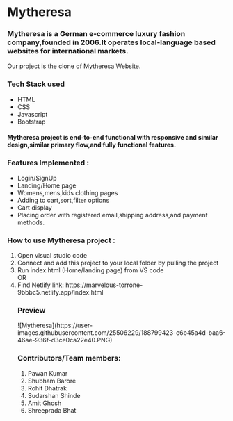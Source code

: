 # Mytheresa
<h3>Mytheresa is a German e-commerce luxury fashion company,founded in 2006.It operates local-language based websites for international markets.</h3>

Our project is the clone of Mytheresa Website.

<h3>Tech Stack used</h3>
<ul>
<li>HTML</li>
<li>CSS</li>
<li>Javascript</li>
<li>Bootstrap</li>
</ul>

<h4>Mytheresa project is end-to-end functional with responsive and similar design,similar primary flow,and fully functional features.</h4>

<h3>Features Implemented :</h3>
<ul>
<li>Login/SignUp</li>
<li>Landing/Home page</li>
<li>Womens,mens,kids clothing pages</li>
<li>Adding to cart,sort,filter options</li>
<li>Cart display</li>
<li>Placing order with registered email,shipping address,and payment methods.</li>
</ul>

<h3>How to use Mytheresa project :</h3>
<ol>
<li>Open visual studio code</li>
<li>Connect and add this project to your local folder by pulling the project</li>
<li>Run index.html (Home/landing page) from VS code </li>
OR
<li>Find Netlify link: https://marvelous-torrone-9bbbc5.netlify.app/index.html</li>
<h3>Preview</h3>
![Mytheresa](https://user-images.githubusercontent.com/25506229/188799423-c6b45a4d-baa6-46ae-936f-d3ce0ca22e40.PNG)


<h3>Contributors/Team members:</h3>
<ol>
<li>Pawan Kumar</li>
<li>Shubham Barore</li>
<li>Rohit Dhatrak</li>
<li>Sudarshan Shinde</li>
<li>Amit Ghosh</li>
<li>Shreeprada Bhat</li>

